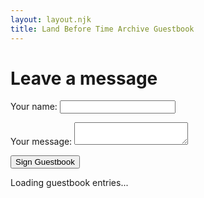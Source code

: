 ```yaml
---
layout: layout.njk
title: Land Before Time Archive Guestbook
---
```


# Leave a message

<form name="guestbook" method="POST" data-netlify="true" netlify-honeypot="bot-field">
  <input type="hidden" name="form-name" value="guestbook">
  
  <p hidden>
    <label>Don’t fill this out if you’re human: <input name="bot-field" /></label>
  </p>

  <p>
    <label>Your name: <input type="text" name="name" required /></label>
  </p>
  <p>
    <label>Your message: <textarea name="message" required></textarea></label>
  </p>
  
  <div data-netlify-recaptcha="true"></div>

  <p><button type="submit">Sign Guestbook</button></p>
</form>

<div id="guestbook-entries">
  <p>Loading guestbook entries...</p>
</div>
<style>
  .guestbook-entry {
    background-color: #8c8888;
    border: 1px solid #e5e5e5;
    border-radius: 8px;
    padding: 1em;
    margin: 1em 0;
    max-width: 600px;
    box-shadow: 0 0 8px rgba(0,0,0,0.4);
  }
  .guestbook-meta {
    font-weight: bold;
    margin-bottom: 0.5em;
    color: #ffd700;
  }
  .guestbook-date {
    font-weight: normal;
    font-size: 0.9em;
    color: #aaa;
  }
  .guestbook-message {
    color: #ddd;
    line-height: 1.4;
    white-space: pre-wrap;
  }
</style>

<script>
  fetch("/.netlify/functions/getGuestbook")
    .then(res => {
      if (!res.ok) {
        throw new Error("Fetch failed: " + res.status);
      }
      return res.json();
    })
    .then(data => {
      const container = document.getElementById("guestbook-entries");
      if (!data.length) {
        container.innerHTML = "<p>No entries yet.</p>";
        return;
      }

      container.innerHTML = data.map(entry => `
        <div class="guestbook-entry">
          <div class="guestbook-meta">
            <strong>${entry.name}</strong> <span class="guestbook-date">(${entry.date})</span>
          </div>
          <div class="guestbook-message">
            ${entry.message.replace(/\n/g, "<br/>")}
          </div>
        </div>
      `).join('');
    })
    .catch(err => {
      document.getElementById("guestbook-entries").innerHTML = `<p>Error.</p>`;
      console.error(err);
    });
</script>

